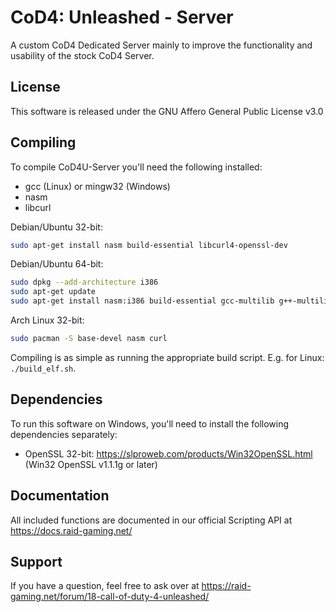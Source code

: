 # CoD4: Unleashed - Server

A custom CoD4 Dedicated Server mainly to improve the functionality and usability of the stock CoD4 Server.

## License

This software is released under the GNU Affero General Public License v3.0

## Compiling

To compile CoD4U-Server you'll need the following installed:

- gcc (Linux) or mingw32 (Windows)
- nasm
- libcurl

Debian/Ubuntu 32-bit:

```bash
sudo apt-get install nasm build-essential libcurl4-openssl-dev
```

Debian/Ubuntu 64-bit:

```bash
sudo dpkg --add-architecture i386
sudo apt-get update
sudo apt-get install nasm:i386 build-essential gcc-multilib g++-multilib libcurl4-openssl-dev:i386
```

Arch Linux 32-bit:

```bash
sudo pacman -S base-devel nasm curl
```

Compiling is as simple as running the appropriate build script. E.g. for Linux: `./build_elf.sh`.

## Dependencies

To run this software on Windows, you'll need to install the following dependencies separately:

- OpenSSL 32-bit: https://slproweb.com/products/Win32OpenSSL.html (Win32 OpenSSL v1.1.1g or later)

## Documentation

All included functions are documented in our official Scripting API at https://docs.raid-gaming.net/

## Support

If you have a question, feel free to ask over at https://raid-gaming.net/forum/18-call-of-duty-4-unleashed/
